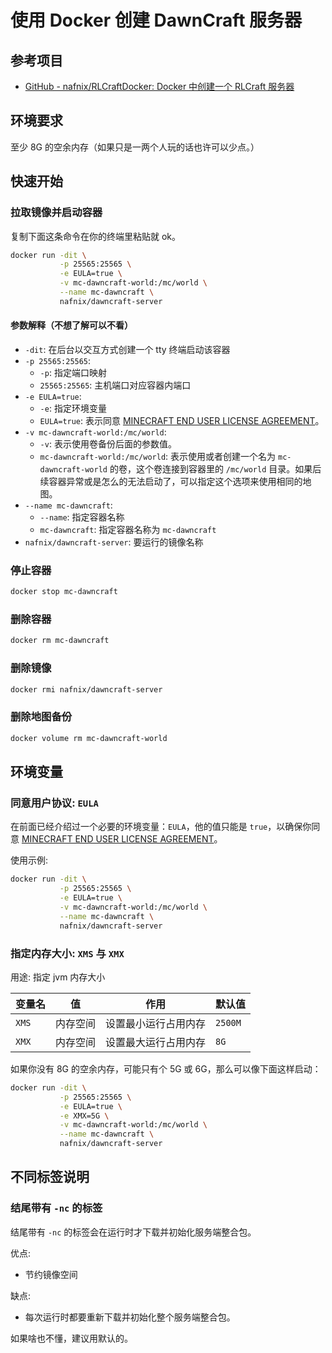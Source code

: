 # 使用 Docker 创建 DawnCraft 服务器

## 参考项目

- [GitHub - nafnix/RLCraftDocker: Docker 中创建一个 RLCraft 服务器](https://github.com/nafnix/RLCraftDocker)

## 环境要求

至少 8G 的空余内存（如果只是一两个人玩的话也许可以少点。）

## 快速开始

### 拉取镜像并启动容器

复制下面这条命令在你的终端里粘贴就 ok。

```sh
docker run -dit \
           -p 25565:25565 \
           -e EULA=true \
           -v mc-dawncraft-world:/mc/world \
           --name mc-dawncraft \
           nafnix/dawncraft-server
```

#### 参数解释（不想了解可以不看）

- `-dit`: 在后台以交互方式创建一个 tty 终端启动该容器
- `-p 25565:25565`:
  - `-p`: 指定端口映射
  - `25565:25565`: 主机端口对应容器内端口
- `-e EULA=true`:
  - `-e`: 指定环境变量
  - `EULA=true`: 表示同意 [MINECRAFT END USER LICENSE AGREEMENT](https://www.minecraft.net/en-us/eula)。
- `-v mc-dawncraft-world:/mc/world`:
  - `-v`: 表示使用卷备份后面的参数值。
  - `mc-dawncraft-world:/mc/world`: 表示使用或者创建一个名为 `mc-dawncraft-world` 的卷，这个卷连接到容器里的 `/mc/world` 目录。如果后续容器异常或是怎么的无法启动了，可以指定这个选项来使用相同的地图。
- `--name mc-dawncraft`:
  - `--name`: 指定容器名称
  - `mc-dawncraft`: 指定容器名称为 `mc-dawncraft`
- `nafnix/dawncraft-server`: 要运行的镜像名称

### 停止容器

```sh
docker stop mc-dawncraft
```

### 删除容器

```sh
docker rm mc-dawncraft
```

### 删除镜像

```sh
docker rmi nafnix/dawncraft-server
```

### 删除地图备份

```sh
docker volume rm mc-dawncraft-world
```

## 环境变量

### 同意用户协议: `EULA`

在前面已经介绍过一个必要的环境变量：`EULA`，他的值只能是 `true`，以确保你同意 [MINECRAFT END USER LICENSE AGREEMENT](https://www.minecraft.net/en-us/eula)。

使用示例:

```sh
docker run -dit \
           -p 25565:25565 \
           -e EULA=true \
           -v mc-dawncraft-world:/mc/world \
           --name mc-dawncraft \
           nafnix/dawncraft-server
```

### 指定内存大小: `XMS` 与 `XMX`

用途: 指定 jvm 内存大小

| 变量名 | 值       | 作用                 | 默认值 |
| ------ | -------- | -------------------- | ------ |
| `XMS`  | 内存空间 | 设置最小运行占用内存 | `2500M`|
| `XMX`  | 内存空间 | 设置最大运行占用内存 | `8G`   |

如果你没有 8G 的空余内存，可能只有个 5G 或 6G，那么可以像下面这样启动：

```sh
docker run -dit \
           -p 25565:25565 \
           -e EULA=true \
           -e XMX=5G \
           -v mc-dawncraft-world:/mc/world \
           --name mc-dawncraft \
           nafnix/dawncraft-server
```

## 不同标签说明

### 结尾带有 `-nc` 的标签

结尾带有 `-nc` 的标签会在运行时才下载并初始化服务端整合包。

优点:

- 节约镜像空间

缺点:

- 每次运行时都要重新下载并初始化整个服务端整合包。

如果啥也不懂，建议用默认的。
